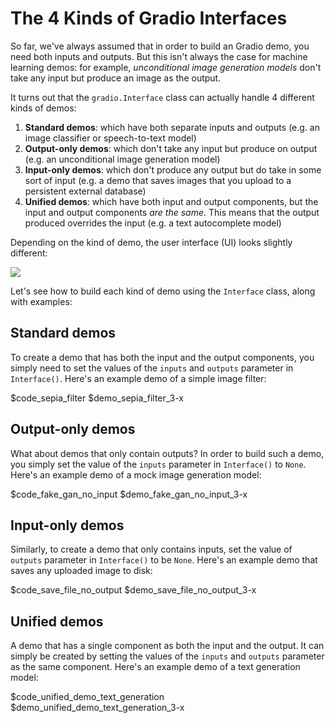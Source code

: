 # The 4 Kinds of Gradio Interfaces

So far, we've always assumed that in order to build an Gradio demo, you need both inputs and outputs. But this isn't always the case for machine learning demos: for example, _unconditional image generation models_ don't take any input but produce an image as the output.

It turns out that the `gradio.Interface` class can actually handle 4 different kinds of demos:

1. **Standard demos**: which have both separate inputs and outputs (e.g. an image classifier or speech-to-text model)
2. **Output-only demos**: which don't take any input but produce on output (e.g. an unconditional image generation model)
3. **Input-only demos**: which don't produce any output but do take in some sort of input (e.g. a demo that saves images that you upload to a persistent external database)
4. **Unified demos**: which have both input and output components, but the input and output components _are the same_. This means that the output produced overrides the input (e.g. a text autocomplete model)

Depending on the kind of demo, the user interface (UI) looks slightly different:

![](https://huggingface.co/datasets/huggingface/documentation-images/resolve/main/gradio-guides/interfaces4.png)

Let's see how to build each kind of demo using the `Interface` class, along with examples:

## Standard demos

To create a demo that has both the input and the output components, you simply need to set the values of the `inputs` and `outputs` parameter in `Interface()`. Here's an example demo of a simple image filter:

$code_sepia_filter
$demo_sepia_filter_3-x

## Output-only demos

What about demos that only contain outputs? In order to build such a demo, you simply set the value of the `inputs` parameter in `Interface()` to `None`. Here's an example demo of a mock image generation model:

$code_fake_gan_no_input
$demo_fake_gan_no_input_3-x

## Input-only demos

Similarly, to create a demo that only contains inputs, set the value of `outputs` parameter in `Interface()` to be `None`. Here's an example demo that saves any uploaded image to disk:

$code_save_file_no_output
$demo_save_file_no_output_3-x

## Unified demos

A demo that has a single component as both the input and the output. It can simply be created by setting the values of the `inputs` and `outputs` parameter as the same component. Here's an example demo of a text generation model:

$code_unified_demo_text_generation
$demo_unified_demo_text_generation_3-x
